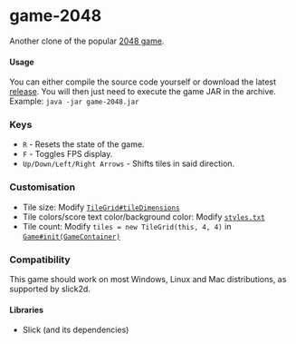 game-2048
============

Another clone of the popular [2048 game](http://gabrielecirulli.github.io/2048/).

#### Usage
You can either compile the source code yourself or download the
latest [release](https://github.com/PureCS/game-2048/releases).
You will then just need to execute the game JAR in the archive.  
Example: `java -jar game-2048.jar`

### Keys
* `R` - Resets the state of the game.
* `F` - Toggles FPS display.
* `Up/Down/Left/Right Arrows` - Shifts tiles in said direction.

### Customisation
* Tile size: Modify [`TileGrid#tileDimensions`](src/main/java/notpure/game2048/model/tile/TileGrid.java)
* Tile colors/score text color/background color: Modify [`styles.txt`](src/main/resources/notpure/game2048/model/styles.txt)
* Tile count: Modify `tiles = new TileGrid(this, 4, 4)` in [`Game#init(GameContainer)`](src/main/java/notpure/game2048/Game.java)

### Compatibility
This game should work on most Windows, Linux and Mac distributions, as supported by slick2d.

#### Libraries
* Slick (and its dependencies)